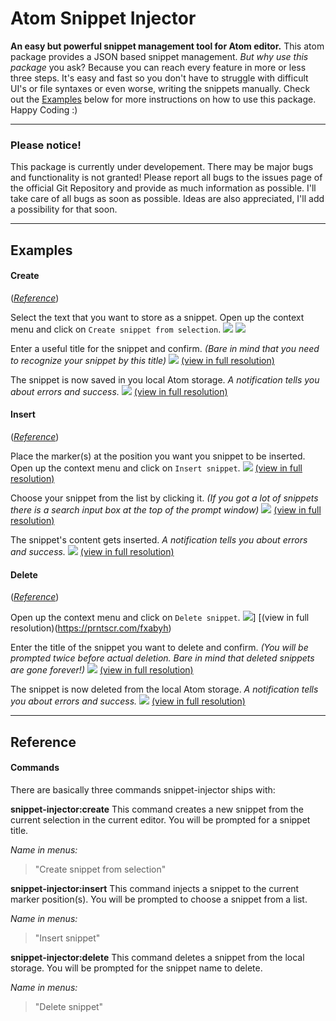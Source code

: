 # Atom Snippet Injector
**An easy but powerful snippet management tool for Atom editor.**
This atom package provides a JSON based snippet management.
*But why use this package* you ask?
Because you can reach every feature in more or less three steps.
It's easy and fast so you don't have to struggle with difficult UI's or file syntaxes or even worse, writing the snippets manually.
Check out the [Examples](#examples) below for more instructions on how to use this package.
Happy Coding :)

---

### Please notice!
This package is currently under developement. There may be major bugs and functionality is not granted!
Please report all bugs to the issues page of the official Git Repository and provide as much information as possible.
I'll take care of all bugs as soon as possible. Ideas are also appreciated, I'll add a possibility for that soon.


---

## Examples

#### Create
(_[Reference](#commands)_)

Select the text that you want to store as a snippet.
Open up the context menu and click on `Create snippet from selection`.
![](/screenshots/create_step_1-small.png)
[ ![](/screenshots/create_step_1-small.png) ](https://prntscr.com/fxabhj)

Enter a useful title for the snippet and confirm.
*(Bare in mind that you need to recognize your snippet by this title)*
![](/screenshots/create_step_2-small.png)
[(view in full resolution)](https://prntscr.com/fxabn6)

The snippet is now saved in you local Atom storage.
*A notification tells you about errors and success.*
![](/screenshots/create_step_3-small.png)
[(view in full resolution)](https://prntscr.com/fxabsv)

#### Insert
(_[Reference](#commands)_)

Place the marker(s) at the position you want you snippet to be inserted.
Open up the context menu and click on `Insert snippet`.
![](/screenshots/insert_step_1-small.png)
[(view in full resolution)](https://prntscr.com/fxacde)

Choose your snippet from the list by clicking it.
*(If you got a lot of snippets there is a search input box at the top of the prompt window)*
![](/screenshots/insert_step_2-small.png)
[(view in full resolution)](https://prntscr.com/fxacj8)

The snippet's content gets inserted.
*A notification tells you about errors and success.*
![](/screenshots/insert_step_3-small.png)
[(view in full resolution)](https://prntscr.com/fxacrn)

#### Delete
(_[Reference](#commands)_)

Open up the context menu and click on `Delete snippet`.
![](/screenshots/delete_step_1-small.png)]
[(view in full resolution)(https://prntscr.com/fxabyh)

Enter the title of the snippet you want to delete and confirm.
*(You will be prompted twice before actual deletion. Bare in mind that deleted snippets are gone forever!)*
![](/screenshots/delete_step_2-small.png)
[(view in full resolution)](https://prntscr.com/fxac6s)

The snippet is now deleted from the local Atom storage.
*A notification tells you about errors and success.*
![](/screenshots/delete_step_3-small.png)
[(view in full resolution)](https://prntscr.com/fxac96)


---

## Reference

#### Commands
There are basically three commands snippet-injector ships with:

**snippet-injector:create**
This command creates a new snippet from the current selection in the current editor.
You will be prompted for a snippet title.

*Name in menus:*
> "Create snippet from selection"


**snippet-injector:insert**
This command injects a snippet to the current marker position(s).
You will be prompted to choose a snippet from a list.

*Name in menus:*
> "Insert snippet"


**snippet-injector:delete**
This command deletes a snippet from the local storage.
You will be prompted for the snippet name to delete.

*Name in menus:*
> "Delete snippet"
